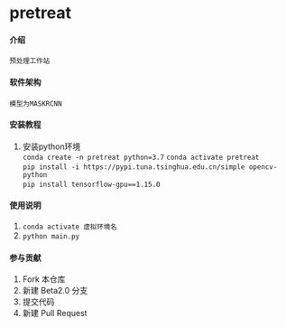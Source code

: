 # pretreat

#### 介绍
    预处理工作站

#### 软件架构
    模型为MASKRCNN


#### 安装教程

1.  安装python环境  
    `conda create -n pretreat python=3.7` 
    `conda activate pretreat`  
    `pip install -i https://pypi.tuna.tsinghua.edu.cn/simple opencv-python`  
    `pip install tensorflow-gpu==1.15.0`


#### 使用说明

1.  `conda activate 虚拟环境名`
2.  `python main.py`

#### 参与贡献

1.  Fork 本仓库
2.  新建 Beta2.0 分支
3.  提交代码
4.  新建 Pull Request
